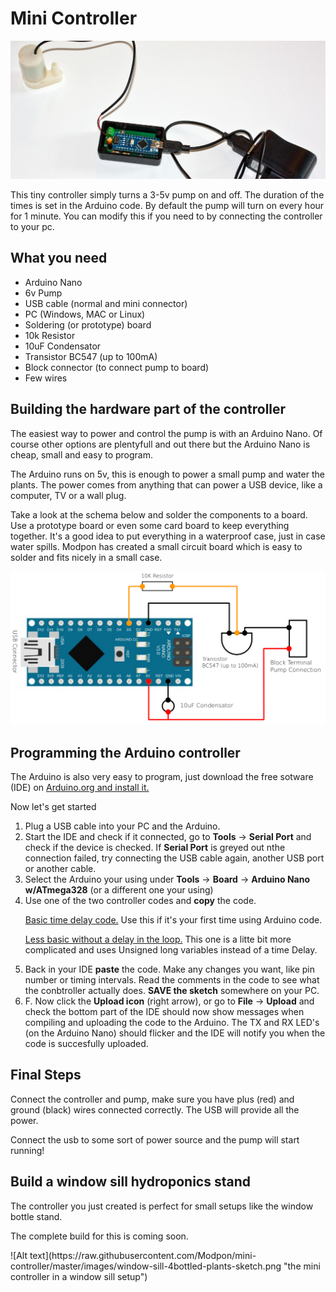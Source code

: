# Mini Controller

![Alt text](https://raw.githubusercontent.com/Modpon/mini-controller/master/images/mini-modpon-controller-v1.jpg "The first build of the mini controller")

<p>This tiny controller simply turns a 3-5v pump on and off. The duration of the times is set in the Arduino code. By default the pump will turn on every hour for 1 minute. You can modify this if you need to by connecting the controller to your pc.</p>

<h2>What you need</h2>
<ul>
<li>Arduino Nano</li>
<li>6v Pump</li>
<li>USB cable (normal and mini connector)</li>
<li>PC (Windows, MAC or Linux)</li>
<li>Soldering (or prototype) board</li>
<li>10k Resistor</li>
<li>10uF Condensator</li>
<li>Transistor BC547 (up to 100mA)</li>
<li>Block connector (to connect pump to board)</li>
<li>Few wires</li>
</ul>

<h2>Building the hardware part of the controller</h2>
<p>The easiest way to power and control the pump is with an Arduino Nano. Of course other options are plentyfull and out there but the Arduino Nano is cheap, small and easy to program.</p>
<p>The Arduino runs on 5v, this is enough to power a small pump and water the plants. The power comes from anything that can power a USB device, like a computer, TV or a wall plug.</p>
<p>Take a look at the schema below and solder the components to a board. Use a prototype board or even some card board to keep everything together. It's a good idea to put everything in a waterproof case, just in case water spills. Modpon has created a small circuit board which is easy to solder and fits nicely in a small case.</p>

![Alt text](https://raw.githubusercontent.com/Modpon/mini-controller/master/images/Arduino-nano-mini-pump-schema.png "The arduino nano mini controller schema")

<h2>Programming the Arduino controller</h2>
<p>The Arduino is also very easy to program, just download the free sotware (IDE) on <a title="Download the Arduino IDE" href="http://arduino.org/downloads" target="_blank">Arduino.org and install it.</a></p>
<p>Now let's get started</p>

<ol>
<li>Plug a USB cable into your PC and the Arduino.</li>
<li>Start the IDE and check if it connected, go to <strong>Tools</strong> -&gt; <strong>Serial Port</strong> and check if the device is checked. If <strong>Serial Port</strong> is greyed out nthe connection failed, try connecting the USB cable again, another USB port or another cable.</li>
<li>Select the Arduino your using under <strong>Tools</strong> -&gt; <strong>Board</strong> -&gt; <strong>Arduino Nano w/ATmega328</strong> (or a different one your using)</li>
<li>Use one of the two controller codes and <strong>copy</strong> the code.

<p><a href="https://github.com/Modpon/mini-controller/blob/master/basicController.ino" target="blank">Basic time delay code.</a> Use this if it's your first time using Arduino code.</p>
<p><a href="https://github.com/Modpon/mini-controller/blob/master/pumpMiniController.ino" target="blank">Less basic without a delay in the loop.</a> This one is a litte bit more complicated and uses Unsigned long variables instead of a time Delay.</p>

</li>
<li>Back in your IDE <strong>paste</strong> the code. Make any changes you want, like pin number or timing intervals. Read the comments in the code to see what the conbtroller actually does. <strong>SAVE the sketch</strong> somewhere on your PC.</li>
<li>F. Now click the <strong>Upload icon</strong> (right arrow), or go to <strong>File</strong> -&gt; <strong>Upload</strong> and check the bottom part of the IDE should now show messages when compiling and uploading the code to the Arduino. The TX and RX LED's (on the Arduino Nano) should flicker and the IDE will notify you when the code is succesfully uploaded.</li>
</ol>

<h2>Final Steps</h2>
<p>Connect the controller and pump, make sure you have plus (red) and ground (black) wires connected correctly. The USB will provide all the power.</p>
<p>Connect the usb to some sort of power source and the pump will start running!</p>


<h2>Build a window sill hydroponics stand</h2>
<p>The controller you just created is perfect for small setups like the window bottle stand.</p>
<p>The complete build for this is coming soon.</p>
![Alt text](https://raw.githubusercontent.com/Modpon/mini-controller/master/images/window-sill-4bottled-plants-sketch.png "the mini controller in a window sill setup")